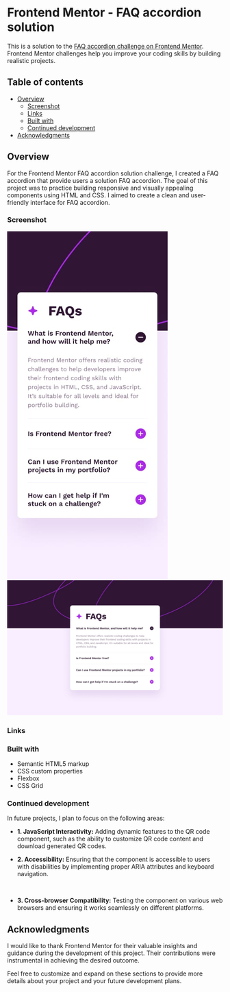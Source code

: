 # Frontend Mentor - FAQ accordion solution

This is a solution to the [FAQ accordion challenge on Frontend Mentor](https://www.frontendmentor.io/challenges/faq-accordion-wyfFdeBwBz). Frontend Mentor challenges help you improve your coding skills by building realistic projects. 

## Table of contents

- [Overview](#overview)
  - [Screenshot](#screenshot)
  - [Links](#links)
  - [Built with](#built-with)
  - [Continued development](#continued-development)
- [Acknowledgments](#acknowledgments)


## Overview

For the Frontend Mentor FAQ accordion solution challenge, I created a FAQ accordion that provide users a solution FAQ accordion. The goal of this project was to practice building responsive and visually appealing components using HTML and CSS. I aimed to create a clean and user-friendly interface for FAQ accordion.

### Screenshot

<img src="design/mobile-design.jpg"/>
<img src="design/desktop-design.jpg"/>



### Links

<!-- - Solution URL: [https://github.com/sudeep2003/advicefewasv-generator-app.git](https://github.com/sudeep2003/advice-generator-app.git)
- Live Site URL: [https://sudeep2003.github.io/advicesvvsa-generator-app/](https://sudeep2003.github.io/advice-generator-app/) -->

### Built with

- Semantic HTML5 markup
- CSS custom properties
- Flexbox
- CSS Grid


### Continued development

In future projects, I plan to focus on the following areas:

  - **1. JavaScript Interactivity:** Adding dynamic features to the QR code component, such as the ability to customize QR code content and download generated QR codes.<br>

  - **2. Accessibility:** Ensuring that the component is accessible to users with disabilities by implementing proper ARIA attributes and keyboard navigation.
<br>

  - **3. Cross-browser Compatibility:** Testing the component on various web browsers and ensuring it works seamlessly on different platforms.

## Acknowledgments

I would like to thank Frontend Mentor for their valuable insights and guidance during the development of this project. Their contributions were instrumental in achieving the desired outcome.

Feel free to customize and expand on these sections to provide more details about your project and your future development plans.